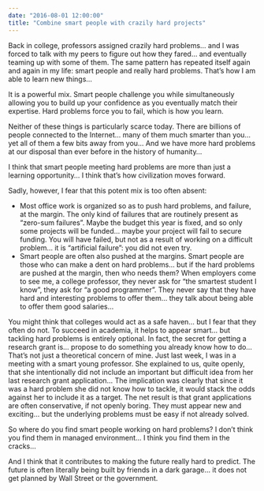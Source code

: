 ```yaml
---
date: "2016-08-01 12:00:00"
title: "Combine smart people with crazily hard projects"
---
```




Back in college, professors assigned crazily hard problems&hellip; and I was forced to talk with my peers to figure out how they fared&hellip; and eventually teaming up with some of them. The same pattern has repeated itself again and again in my life: smart people and really hard problems. That&rsquo;s how I am able to learn new things&hellip;

It is a powerful mix. Smart people challenge you while simultaneously allowing you to build up your confidence as you eventually match their expertise. Hard problems force you to fail, which is how you learn.

Neither of these things is particularly scarce today. There are billions of people connected to the Internet&hellip; many of them much smarter than you&hellip; yet all of them a few bits away from you&hellip; And we have more hard problems at our disposal than ever before in the history of humanity&hellip; 

I think that smart people meeting hard problems are more than just a learning opportunity&hellip; I think that&rsquo;s how civilization moves forward.

Sadly, however, I fear that this potent mix is too often absent:

- Most office work is organized so as to push hard problems, and failure, at the margin. The only kind of failures that are routinely present as &ldquo;zero-sum failures&rdquo;. Maybe the budget this year is fixed, and so only some projects will be funded&hellip; maybe your project will fail to secure funding. You will have failed, but not as a result of working on a difficult problem&hellip; it is &ldquo;artificial failure&rdquo;: you did not even try. 
- Smart people are often also pushed at the margins. Smart people are those who can make a dent on hard problems&hellip; but if the hard problems are pushed at the margin, then who needs them? When employers come to see me, a college professor, they never ask for &ldquo;the smartest student I know&rdquo;, they ask for &ldquo;a good programmer&rdquo;. They never say that they have hard and interesting problems to offer them&hellip; they talk about being able to offer them good salaries&hellip;


You might think that colleges would act as a safe haven&hellip; but I fear that they often do not. To succeed in academia, it helps to appear smart&hellip; but tackling hard problems is entirely optional. In fact, the secret for getting a research grant is&hellip; propose to do something you already know how to do&hellip; That&rsquo;s not just a theoretical concern of mine. Just last week, I was in a meeting with a smart young professor. She explained to us, quite openly, that she intentionally did not include an important but difficult idea from her last research grant application&hellip; The implication was clearly that since it was a hard problem she did not know how to tackle, it would stack the odds against her to include it as a target. The net result is that grant applications are often conservative, if not openly boring. They must appear new and exciting&hellip; but the underlying problems must be easy if not already solved. 

So where do you find smart people working on hard problems? I don&rsquo;t think you find them in managed environment&hellip; I think you find them in the cracks&hellip; 

And I think that it contributes to making the future really hard to predict. The future is often literally being built by friends in a dark garage&hellip; it does not get planned by Wall Street or the government.


